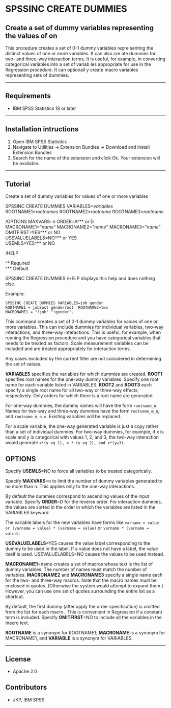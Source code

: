 # SPSSINC CREATE DUMMIES
## Create a set of dummy variables representing the values of on
 This procedure creates a set of 0-1 dummy variables repre  senting the distinct values of one or more variables. It can also cre  ate dummies for two- and three-way interaction terms.  It is useful,   for example, in converting categorical variables into a set of variab  les appropriate for use in the Regression procedure. It can optionall  y create  macro variables representing sets of dummies.

---
Requirements
----
- IBM SPSS Statistics 18 or later

---
Installation intructions
----
1. Open IBM SPSS Statistics
2. Navigate to Utilities -> Extension Bundles -> Download and Install Extension Bundles
3. Search for the name of the extension and click Ok. Your extension will be available.

---
Tutorial
----
Create a set of dummy variables for values of one or more variables

SPSSINC CREATE DUMMIES  VARIABLES=*variables* ROOTNAME1=*rootnames*
ROOTNAME2=*rootname* ROOTNAME3=*rootname*

/OPTIONS MAXVARS=*n* ORDER=A^&#42;&#42; or D   
MACRONAME1="*name*" MACRONAME2="*name*" MACRONAME3="*name*"  
OMITFIRST=YES^&#42;&#42; or NO  
USEVALUELABELS=NO^&#42;&#42; or YES  
USEMLS=YES^&#42;&#42; or NO

/HELP

^&#42; Required  
^&#42;&#42; Default

SPSSINC CREATE DUMMIES /HELP displays this help and does nothing else.

Example:
```
SPSSINC CREATE DUMMIES VARIABLES=job gender
ROOTNAME1 = jobroot genderroot  ROOTNAME2=two
MACRONAME1 = "!job" "!gender".
```

This command creates a set of 0-1 dummy variables for values of one or more variables.  This can include
dummies for individual variables, two-way interactions, and three-way interactions.  This is 
useful, for example, when running the Regression procedure and you have categorical 
variables that needs to be treated as factors.  Scale measurement variables can be included
and are treated appropriately for interaction terms.

Any cases excluded by the current filter are not considered in determining the set of values.

**VARIABLES** specifies the variables for which dummies are created.
**ROOT1** specifies root names for the one-way dummy variables.  Specify one root name
for each variable listed in VARIABLES.  **ROOT2** and **ROOT3** each specify a single root name
for all two-way or three-way effects, respectively.  Only orders for which there is a root
name are generated.

For one-way dummies, the dummy names will have the form
```rootname_n```.  Names for two-way and three-way dummies have the form
```rootname_m_n```, and ```rootname_m_n_o```.
Existing variables will be replaced.

For a scale variable, the one-way generated variable is just a copy rather than a
set of individual dummies.  For two-way dummies, for example, if x is scale 
and y is categorical with values 1, 2, and 3, the two-way interaction 
would generate
```x*(y eq 1), x * (y eq 2), and x*(y=3)```.

OPTIONS
-------
Specify **USEMLS**=NO to force all variables to be treated categorically.

Specify **MAXVARS**=n to limit the number of dummy variables generated to 
no more than n.  This applies only to the one-way interactions.

By default the dummies correspond to ascending values of the 
input variable.  Specify **ORDER**=D for the reverse order.  For interaction dummies, the
values are sorted in the order in which the variables are listed in the VARIABLES
keyword.

The variable labels for the new variables have forms like
```varname = value or (varname = value) * (varname = value)``` or 
```varname * (varname = value)```.

**USEVALUELABELS**=YES causes the value label corresponding to the dummy 
to be used in the label.  If a value does not have a label, the value itself is used.
USEVALUELABELS=NO causes the values to be used instead.

**MACRONAME1**=name creates a set of macros whose text is the list of dummy variables.
The number of names must match the number of variables.
**MACRONAME2** and **MACRONAME3** specify a single name each for the 
two- and three-way macros.  Note that the macro names must be enclosed in
quotes. (Otherwise the system would attempt to expand them.)  However, you
can use one set of quotes surrounding the entire list as a shortcut.

By default, the first dummy (after apply the order specification) is omitted
from  the list for each macro .  This is convenient in Regression if a 
constant term is included.  Specify **OMITFIRST**=NO to include all the variables 
in the macro text.

**ROOTNAME** is a synonym for ROOTNAME1; **MACRONAME** is a synonym
for MACRONAME1, and **VARIABLE** is a synonym for VARIABLES.

---
License
----

- Apache 2.0
                              
Contributors
----

  - JKP, IBM SPSS
